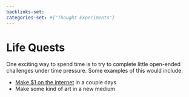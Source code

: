 ```yaml
---
backlinks-set: 
categories-set: #{"Thought Experiments"}
---
```

# Life Quests

One exciting way to spend time is to try to complete little open-ended
challenges under time pressure. Some examples of this would include:

 - [Make $1 on the
   internet](https://twitter.com/jackbutcher/status/1252625385860354048?lang=en)
   in a couple days
 - Make some kind of art in a new medium
